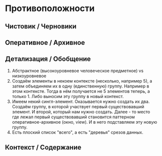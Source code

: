 Противоположности
=================


## Чистовик / Черновики

## Оперативное / Архивное


## Детализация / Обобщение

1. Абстрактное (высокоуровневое человеческое предметное) vs низкоуровневое
2. Создаём элементы в некоем контексте (несколько, например 5), а затем объединяем их в одну (единственную) группу. Например в этом контексте. Тогда в нём получается не 5 элементов теперь, а только 1. Либо выносим эту группу в новый контекст.
3. Имеем некий сингл-элемент. Оказывается нужно создать их два. Создаём группу, в которой участвует первый существовавший элемент. И второй, который нам нужно создать. Далее - то место где лежал первый существовавший становится паттерном оперативное-архивное (окно, view). И в него подставляем эту новую группу.
4. Есть плоский список "всего", а есть "деревья" срезов данных.


## Контекст / Содержание

<!-- {"date":"2016-06-05T19:34:26.168Z","id":"b8d01dd0-2def-11e7-ac68-e7ffc3e8682c","excerpt":"Противоположности ================= ## Чистовик /..."} -->
